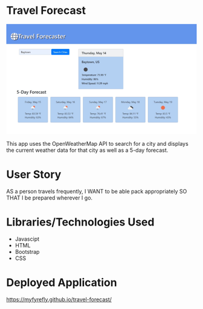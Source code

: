 # Travel Forecast

![Travel Forecast Homepage](/images/travel-forecast.jpg "Travel Forecast Homepage")

This app uses the OpenWeatherMap API to search for a city and displays the current weather data for that city as well as a 5-day forecast.

# User Story

AS a person travels frequently,
I WANT to be able pack appropriately
SO THAT I be prepared wherever I go.

# Libraries/Technologies Used

- Javascipt
- HTML
- Bootstrap
- CSS

# Deployed Application

https://myfyrefly.github.io/travel-forecast/
